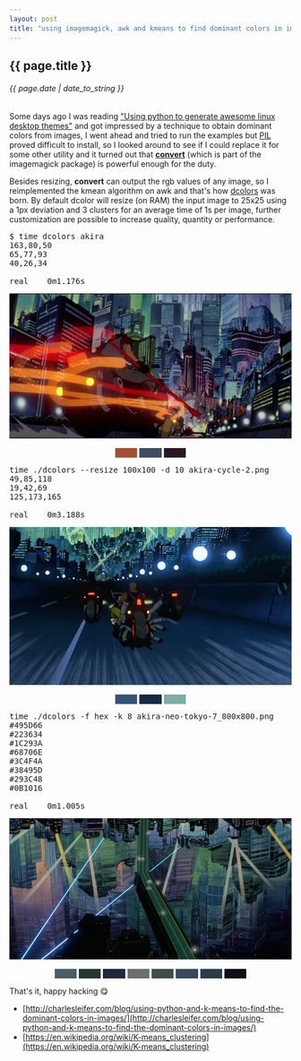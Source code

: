 ```yaml
---
layout: post
title: "using imagemagick, awk and kmeans to find dominant colors in images"
---
```


## {{ page.title }}

###### {{ page.date | date_to_string }}

Some days ago I was reading ["Using python to generate awesome linux desktop themes"](http://charlesleifer.com/blog/using-python-to-generate-awesome-linux-desktop-themes/) and got impressed by a technique to obtain dominant colors from images, I went ahead and tried to run the examples but [PIL](http://www.pythonware.com/products/pil/) proved difficult to install, so I looked around to see if I could replace it for some other utility and it turned out that [**convert**](http://www.imagemagick.org/script/convert.php) (which is part of the imagemagick package) is powerful enough for the duty.

Besides resizing, **convert** can output the rgb values of any image, so I reimplemented the kmean algorithm on awk and that's how [dcolors](https://raw.githubusercontent.com/chilicuil/learn/master/sh/tools/dcolors) was born. By default dcolor will resize (on RAM) the input image to 25x25 using a 1px deviation and 3 clusters for an average time of 1s per image, further customization are possible to increase quality, quantity or performance.

<pre class="lyric">
$ time dcolors akira
163,80,50
65,77,93
40,26,34

real    0m1.176s
</pre>
**[![](/assets/img/akira_800x800.jpg)](/assets/img/akira_800x800.jpg)**
<center>
<span style="background-color: #a35032">&nbsp;&nbsp;&nbsp;&nbsp;&nbsp;&nbsp;&nbsp;&nbsp;&nbsp;&nbsp;</span>
<span style="background-color: #414d5d">&nbsp;&nbsp;&nbsp;&nbsp;&nbsp;&nbsp;&nbsp;&nbsp;&nbsp;&nbsp;</span>
<span style="background-color: #281a22">&nbsp;&nbsp;&nbsp;&nbsp;&nbsp;&nbsp;&nbsp;&nbsp;&nbsp;&nbsp;</span>
</center>
<p></p>

<pre class="lyric">
time ./dcolors --resize 100x100 -d 10 akira-cycle-2.png
49,85,118
19,42,69
125,173,165

real    0m3.188s
</pre>
**[![](/assets/img/akira-cycle-2_800x800.png)](/assets/img/akira-cycle-2_800x800.png)**
<center>
<span style="background-color: #315576">&nbsp;&nbsp;&nbsp;&nbsp;&nbsp;&nbsp;&nbsp;&nbsp;&nbsp;&nbsp;</span>
<span style="background-color: #132a45">&nbsp;&nbsp;&nbsp;&nbsp;&nbsp;&nbsp;&nbsp;&nbsp;&nbsp;&nbsp;</span>
<span style="background-color: #7dada5">&nbsp;&nbsp;&nbsp;&nbsp;&nbsp;&nbsp;&nbsp;&nbsp;&nbsp;&nbsp;</span>
</center>
<p></p>

<pre class="lyric">
time ./dcolors -f hex -k 8 akira-neo-tokyo-7_800x800.png
#495D66
#223634
#1C293A
#68706E
#3C4F4A
#38495D
#293C48
#0B1016

real    0m1.005s
</pre>
**[![](/assets/img/akira-neo-tokyo-7_800x800.png)](/assets/img/akira-neo-tokyo-7_800x800.png)**
<center>
<span style="background-color: #495D66">&nbsp;&nbsp;&nbsp;&nbsp;&nbsp;&nbsp;&nbsp;&nbsp;&nbsp;&nbsp;</span>
<span style="background-color: #223634">&nbsp;&nbsp;&nbsp;&nbsp;&nbsp;&nbsp;&nbsp;&nbsp;&nbsp;&nbsp;</span>
<span style="background-color: #1C293A">&nbsp;&nbsp;&nbsp;&nbsp;&nbsp;&nbsp;&nbsp;&nbsp;&nbsp;&nbsp;</span>
<span style="background-color: #68706E">&nbsp;&nbsp;&nbsp;&nbsp;&nbsp;&nbsp;&nbsp;&nbsp;&nbsp;&nbsp;</span>
<span style="background-color: #3C4F4A">&nbsp;&nbsp;&nbsp;&nbsp;&nbsp;&nbsp;&nbsp;&nbsp;&nbsp;&nbsp;</span>
<span style="background-color: #38495D">&nbsp;&nbsp;&nbsp;&nbsp;&nbsp;&nbsp;&nbsp;&nbsp;&nbsp;&nbsp;</span>
<span style="background-color: #293C48">&nbsp;&nbsp;&nbsp;&nbsp;&nbsp;&nbsp;&nbsp;&nbsp;&nbsp;&nbsp;</span>
<span style="background-color: #0B1016">&nbsp;&nbsp;&nbsp;&nbsp;&nbsp;&nbsp;&nbsp;&nbsp;&nbsp;&nbsp;</span>
</center>

That's it, happy hacking &#128523;

- [http://charlesleifer.com/blog/using-python-and-k-means-to-find-the-dominant-colors-in-images/](http://charlesleifer.com/blog/using-python-and-k-means-to-find-the-dominant-colors-in-images/)
- [https://en.wikipedia.org/wiki/K-means_clustering](https://en.wikipedia.org/wiki/K-means_clustering)
